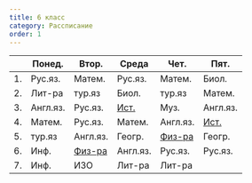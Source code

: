 ```yaml
---
title: 6 класс
category: Рассписание
order: 1
---
```


|    | Понед.   | Втор.    | Среда    | Чет.     | Пят.     |
|----|----------|----------|----------|----------|----------|
| 1. | Рус.яз.  | Матем.   | Рус.яз.  | Матем.   | Биол.    |
| 2. | Лит-ра   | тур.яз   | Биол.    | тур.яз   | Матем.   |
| 3. | Англ.яз. | Рус.яз.  | [Ист.][aleksey]     | Муз.     | Англ.яз. |
| 4. | Матем.   | Рус.яз.  | Матем.   | Англ.яз. | [Ист.][aleksey]     |
| 5. | тур.яз   | Англ.яз. | Геогр.   | [Физ-ра][aleksey]   | Геогр.   |
| 6. | Инф.     | [Физ-ра][aleksey]   | Англ.яз. | Рус.яз.  | Рус.яз.  |
| 7. | Инф.     | ИЗО      | Лит-ра   | Лит-ра   |          |

[aleksey]: https://us04web.zoom.us/j/5381302828